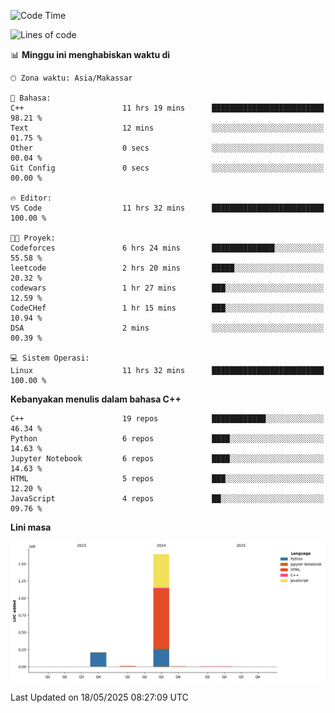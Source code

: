<!--START_SECTION:waka-->
![Code Time](http://img.shields.io/badge/Code%20Time-216%20hrs%207%20mins-blue)

![Lines of code](https://img.shields.io/badge/Sejak%20Hello%20World%20aku%20telah%20menulis-1.9%20million%20baris%20kode-blue)

📊 **Minggu ini menghabiskan waktu di** 

```text
🕑︎ Zona waktu: Asia/Makassar

💬 Bahasa: 
C++                      11 hrs 19 mins      █████████████████████████   98.21 % 
Text                     12 mins             ░░░░░░░░░░░░░░░░░░░░░░░░░   01.75 % 
Other                    0 secs              ░░░░░░░░░░░░░░░░░░░░░░░░░   00.04 % 
Git Config               0 secs              ░░░░░░░░░░░░░░░░░░░░░░░░░   00.00 % 

🔥 Editor: 
VS Code                  11 hrs 32 mins      █████████████████████████   100.00 % 

🐱‍💻 Proyek: 
Codeforces               6 hrs 24 mins       ██████████████░░░░░░░░░░░   55.58 % 
leetcode                 2 hrs 20 mins       █████░░░░░░░░░░░░░░░░░░░░   20.32 % 
codewars                 1 hr 27 mins        ███░░░░░░░░░░░░░░░░░░░░░░   12.59 % 
CodeCHef                 1 hr 15 mins        ███░░░░░░░░░░░░░░░░░░░░░░   10.94 % 
DSA                      2 mins              ░░░░░░░░░░░░░░░░░░░░░░░░░   00.39 % 

💻 Sistem Operasi: 
Linux                    11 hrs 32 mins      █████████████████████████   100.00 % 
```

**Kebanyakan menulis dalam bahasa C++** 

```text
C++                      19 repos            ████████████░░░░░░░░░░░░░   46.34 % 
Python                   6 repos             ████░░░░░░░░░░░░░░░░░░░░░   14.63 % 
Jupyter Notebook         6 repos             ████░░░░░░░░░░░░░░░░░░░░░   14.63 % 
HTML                     5 repos             ███░░░░░░░░░░░░░░░░░░░░░░   12.20 % 
JavaScript               4 repos             ██░░░░░░░░░░░░░░░░░░░░░░░   09.76 % 
```



**Lini masa**

![Lines of Code chart](https://raw.githubusercontent.com/yusuf601/yusuf601/main/assets/bar_graph.png)


 Last Updated on 18/05/2025 08:27:09 UTC
<!--END_SECTION:waka-->
